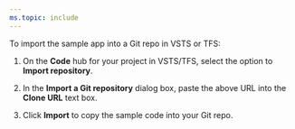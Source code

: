 ```yaml
---
ms.topic: include
---
```


To import the sample app into a Git repo in VSTS or TFS:

 1. On the **Code** hub for your project in VSTS/TFS, select the option to **Import repository**.

 1. In the **Import a Git repository** dialog box, paste the above URL into the **Clone URL** text box.

 1. Click **Import** to copy the sample code into your Git repo.
